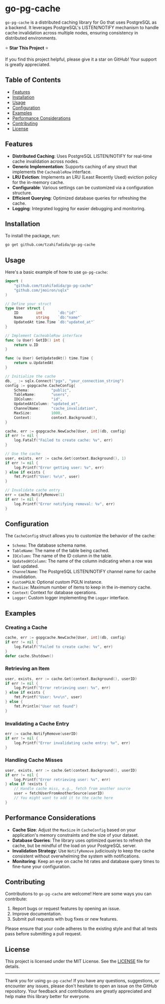 # go-pg-cache

`go-pg-cache` is a distributed caching library for Go that uses PostgreSQL as a backend. It leverages PostgreSQL's LISTEN/NOTIFY mechanism to handle cache invalidation across multiple nodes, ensuring consistency in distributed environments.

⭐️ **Star This Project** ⭐️

If you find this project helpful, please give it a star on GitHub! Your support is greatly appreciated.

## Table of Contents

- [Features](#features)
- [Installation](#installation)
- [Usage](#usage)
- [Configuration](#configuration)
- [Examples](#examples)
- [Performance Considerations](#performance-considerations)
- [Contributing](#contributing)
- [License](#license)

## Features

- **Distributed Caching**: Uses PostgreSQL LISTEN/NOTIFY for real-time cache invalidation across nodes.
- **Generic Implementation**: Supports caching of any struct that implements the `CacheableRow` interface.
- **LRU Eviction**: Implements an LRU (Least Recently Used) eviction policy for the in-memory cache.
- **Configurable**: Various settings can be customized via a configuration structure.
- **Efficient Querying**: Optimized database queries for refreshing the cache.
- **Logging**: Integrated logging for easier debugging and monitoring.

## Installation

To install the package, run:

```sh
go get github.com/tzahifadida/go-pg-cache
```

## Usage

Here's a basic example of how to use `go-pg-cache`:

```go
import (
    "github.com/tzahifadida/go-pg-cache"
    "github.com/jmoiron/sqlx"
)

// Define your struct
type User struct {
    ID        int       `db:"id"`
    Name      string    `db:"name"`
    UpdatedAt time.Time `db:"updated_at"`
}

// Implement CacheableRow interface
func (u User) GetID() int {
    return u.ID
}

func (u User) GetUpdatedAt() time.Time {
    return u.UpdatedAt
}

// Initialize the cache
db, _ := sqlx.Connect("pgx", "your_connection_string")
config := gopgcache.CacheConfig{
    Schema:          "public",
    TableName:       "users",
    IDColumn:        "id",
    UpdatedAtColumn: "updated_at",
    ChannelName:     "cache_invalidation",
    MaxSize:         1000,
    Context:         context.Background(),
}

cache, err := gopgcache.NewCache[User, int](db, config)
if err != nil {
    log.Fatalf("Failed to create cache: %v", err)
}

// Use the cache
user, exists, err := cache.Get(context.Background(), 1)
if err != nil {
    log.Printf("Error getting user: %v", err)
} else if exists {
    fmt.Printf("User: %v\n", user)
}

// Invalidate cache entry
err = cache.NotifyRemove(1)
if err != nil {
    log.Printf("Error notifying removal: %v", err)
}
```

## Configuration

The `CacheConfig` struct allows you to customize the behavior of the cache:

- `Schema`: The database schema name.
- `TableName`: The name of the table being cached.
- `IDColumn`: The name of the ID column in the table.
- `UpdatedAtColumn`: The name of the column indicating when a row was last updated.
- `ChannelName`: The PostgreSQL LISTEN/NOTIFY channel name for cache invalidation.
- `CustomPGLN`: Optional custom PGLN instance.
- `MaxSize`: Maximum number of items to keep in the in-memory cache.
- `Context`: Context for database operations.
- `Logger`: Custom logger implementing the `Logger` interface.

## Examples

### Creating a Cache

```go
cache, err := gopgcache.NewCache[User, int](db, config)
if err != nil {
    log.Fatalf("Failed to create cache: %v", err)
}
defer cache.Shutdown()
```

### Retrieving an Item

```go
user, exists, err := cache.Get(context.Background(), userID)
if err != nil {
    log.Printf("Error retrieving user: %v", err)
} else if exists {
    fmt.Printf("User: %+v\n", user)
} else {
    fmt.Println("User not found")
}
```

### Invalidating a Cache Entry

```go
err := cache.NotifyRemove(userID)
if err != nil {
    log.Printf("Error invalidating cache entry: %v", err)
}
```

### Handling Cache Misses

```go
user, exists, err := cache.Get(context.Background(), userID)
if err != nil {
    log.Printf("Error retrieving user: %v", err)
} else if !exists {
    // Handle cache miss, e.g., fetch from another source
    user = fetchUserFromAnotherSource(userID)
    // You might want to add it to the cache here
}
```

## Performance Considerations

- **Cache Size**: Adjust the `MaxSize` in `CacheConfig` based on your application's memory constraints and the size of your dataset.
- **Database Queries**: The library uses optimized queries to refresh the cache, but be mindful of the load on your PostgreSQL server.
- **Invalidation Strategy**: Use `NotifyRemove` judiciously to keep the cache consistent without overwhelming the system with notifications.
- **Monitoring**: Keep an eye on cache hit rates and database query times to fine-tune your configuration.

## Contributing

Contributions to `go-pg-cache` are welcome! Here are some ways you can contribute:

1. Report bugs or request features by opening an issue.
2. Improve documentation.
3. Submit pull requests with bug fixes or new features.

Please ensure that your code adheres to the existing style and that all tests pass before submitting a pull request.

## License

This project is licensed under the MIT License. See the [LICENSE](LICENSE) file for details.

---

Thank you for using `go-pg-cache`! If you have any questions, suggestions, or encounter any issues, please don't hesitate to open an issue on the GitHub repository. Your feedback and contributions are greatly appreciated and help make this library better for everyone.